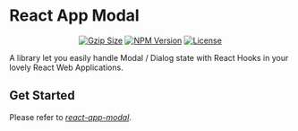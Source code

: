 # React App Modal

<p align="center">
    <a href="https://bundlephobia.com/package/react-app-modal"><img
            src="https://img.shields.io/bundlephobia/minzip/react-app-modal?style=flat-square&color=%2345cc11"
            alt="Gzip Size"></a>
    <a href="https://www.npmjs.com/package/react-app-modal"><img src="https://img.shields.io/npm/v/react-app-modal.svg?style=flat-square&colorB=51C838"
                                                       alt="NPM Version"></a>
    <a href="https://github.com/ansonwonggg/react-app-modal/blob/master/LICENSE"><img
            src="https://img.shields.io/badge/license-MIT-brightgreen.svg?style=flat-square" alt="License"></a>
    <br>
</p>

A library let you easily handle Modal / Dialog state with React Hooks in your lovely React Web Applications.

## Get Started 

Please refer to [*react-app-modal*](https://github.com/ansonwonggg/app-modal/tree/main/packages/react-app-modal).